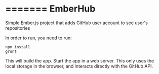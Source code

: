 =======
EmberHub
========

Simple Ember.js project that adds GitHub user account to see user's repositories

In order to run, you need to run:

```
npm install
grunt
```

This will build the app. Start the app in a web server. This only uses the local storage in the browser, and interacts directly with the GitHub API.